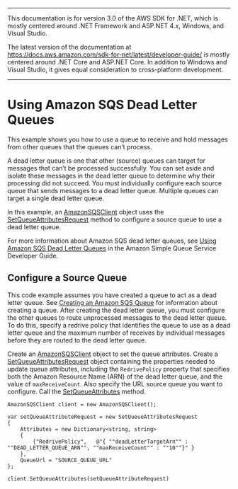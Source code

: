 --------

This documentation is for version 3\.0 of the AWS SDK for \.NET, which is mostly centered around \.NET Framework and ASP\.NET 4\.*x*, Windows, and Visual Studio\.

The latest version of the documentation at [https://docs\.aws\.amazon\.com/sdk\-for\-net/latest/developer\-guide/](../../latest/developer-guide/welcome.html) is mostly centered around \.NET Core and ASP\.NET Core\. In addition to Windows and Visual Studio, it gives equal consideration to cross\-platform development\.

--------

# Using Amazon SQS Dead Letter Queues<a name="UsingSQSDeadLetterQueues"></a>

This example shows you how to use a queue to receive and hold messages from other queues that the queues can’t process\.

A dead letter queue is one that other \(source\) queues can target for messages that can’t be processed successfully\. You can set aside and isolate these messages in the dead letter queue to determine why their processing did not succeed\. You must individually configure each source queue that sends messages to a dead letter queue\. Multiple queues can target a single dead letter queue\.

In this example, an [AmazonSQSClient](https://docs.aws.amazon.com/sdkfornet/v3/apidocs/items/SQS/TSQSClient.html) object uses the [SetQueueAttributesRequest](https://docs.aws.amazon.com/sdkfornet/v3/apidocs/items/SQS/MSQSSetQueueAttributesSetQueueAttributesRequest.html) method to configure a source queue to use a dead letter queue\.

For more information about Amazon SQS dead letter queues, see [Using Amazon SQS Dead Letter Queues](https://docs.aws.amazon.com/AWSSimpleQueueService/latest/SQSDeveloperGuide/sqs-dead-letter-queues.html) in the Amazon Simple Queue Service Developer Guide\.

## Configure a Source Queue<a name="configure-a-source-queue"></a>

This code example assumes you have created a queue to act as a dead letter queue\. See [Creating an Amazon SQS Queue](CreateQueue.md#create-sqs-queue) for information about creating a queue\. After creating the dead letter queue, you must configure the other queues to route unprocessed messages to the dead letter queue\. To do this, specify a redrive policy that identifies the queue to use as a dead letter queue and the maximum number of receives by individual messages before they are routed to the dead letter queue\.

Create an [AmazonSQSClient](https://docs.aws.amazon.com/sdkfornet/v3/apidocs/items/SQS/TSQSClient.html) object to set the queue attributes\. Create a [SetQueueAttributesRequest](https://docs.aws.amazon.com/sdkfornet/v3/apidocs/items/SQS/MSQSSetQueueAttributesSetQueueAttributesRequest.html) object containing the properties needed to update queue attributes, including the `RedrivePolicy` property that specifies both the Amazon Resource Name \(ARN\) of the dead letter queue, and the value of `maxReceiveCount`\. Also specify the URL source queue you want to configure\. Call the [SetQueueAttributes](https://docs.aws.amazon.com/sdkfornet/v3/apidocs/items/SQS/MSQSSetQueueAttributesSetQueueAttributesRequest.html) method\.

```
AmazonSQSClient client = new AmazonSQSClient();

var setQueueAttributeRequest = new SetQueueAttributesRequest
{
    Attributes = new Dictionary<string, string>
    {
        {"RedrivePolicy",   @"{ ""deadLetterTargetArn"" : ""DEAD_LETTER_QUEUE_ARN"", ""maxReceiveCount"" : ""10""}" }
    },
    QueueUrl = "SOURCE_QUEUE_URL"
};

client.SetQueueAttributes(setQueueAttributeRequest)
```